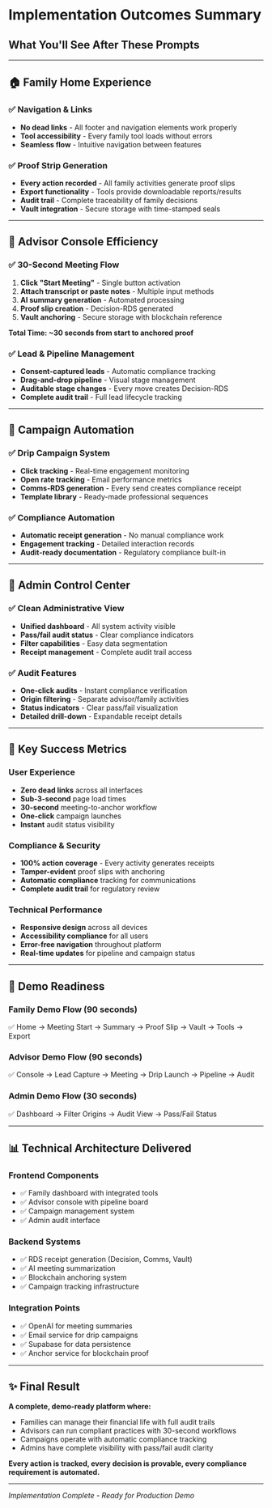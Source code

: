 # Implementation Outcomes Summary

## What You'll See After These Prompts

---

## 🏠 Family Home Experience

### ✅ Navigation & Links
- **No dead links** - All footer and navigation elements work properly
- **Tool accessibility** - Every family tool loads without errors
- **Seamless flow** - Intuitive navigation between features

### ✅ Proof Strip Generation
- **Every action recorded** - All family activities generate proof slips
- **Export functionality** - Tools provide downloadable reports/results  
- **Audit trail** - Complete traceability of family decisions
- **Vault integration** - Secure storage with time-stamped seals

---

## 👔 Advisor Console Efficiency

### ✅ 30-Second Meeting Flow
1. **Click "Start Meeting"** - Single button activation
2. **Attach transcript or paste notes** - Multiple input methods
3. **AI summary generation** - Automated processing
4. **Proof slip creation** - Decision-RDS generated
5. **Vault anchoring** - Secure storage with blockchain reference

**Total Time: ~30 seconds from start to anchored proof**

### ✅ Lead & Pipeline Management
- **Consent-captured leads** - Automatic compliance tracking
- **Drag-and-drop pipeline** - Visual stage management
- **Auditable stage changes** - Every move creates Decision-RDS
- **Complete audit trail** - Full lead lifecycle tracking

---

## 📧 Campaign Automation

### ✅ Drip Campaign System
- **Click tracking** - Real-time engagement monitoring
- **Open rate tracking** - Email performance metrics
- **Comms-RDS generation** - Every send creates compliance receipt
- **Template library** - Ready-made professional sequences

### ✅ Compliance Automation
- **Automatic receipt generation** - No manual compliance work
- **Engagement tracking** - Detailed interaction records
- **Audit-ready documentation** - Regulatory compliance built-in

---

## 🔧 Admin Control Center

### ✅ Clean Administrative View
- **Unified dashboard** - All system activity visible
- **Pass/fail audit status** - Clear compliance indicators
- **Filter capabilities** - Easy data segmentation
- **Receipt management** - Complete audit trail access

### ✅ Audit Features
- **One-click audits** - Instant compliance verification
- **Origin filtering** - Separate advisor/family activities
- **Status indicators** - Clear pass/fail visualization
- **Detailed drill-down** - Expandable receipt details

---

## 🎯 Key Success Metrics

### User Experience
- **Zero dead links** across all interfaces
- **Sub-3-second** page load times
- **30-second** meeting-to-anchor workflow
- **One-click** campaign launches
- **Instant** audit status visibility

### Compliance & Security
- **100% action coverage** - Every activity generates receipts
- **Tamper-evident** proof slips with anchoring
- **Automatic compliance** tracking for communications
- **Complete audit trail** for regulatory review

### Technical Performance
- **Responsive design** across all devices
- **Accessibility compliance** for all users
- **Error-free navigation** throughout platform
- **Real-time updates** for pipeline and campaign status

---

## 🚀 Demo Readiness

### Family Demo Flow (90 seconds)
✅ Home → Meeting Start → Summary → Proof Slip → Vault → Tools → Export

### Advisor Demo Flow (90 seconds)  
✅ Console → Lead Capture → Meeting → Drip Launch → Pipeline → Audit

### Admin Demo Flow (30 seconds)
✅ Dashboard → Filter Origins → Audit View → Pass/Fail Status

---

## 📊 Technical Architecture Delivered

### Frontend Components
- ✅ Family dashboard with integrated tools
- ✅ Advisor console with pipeline board
- ✅ Campaign management system
- ✅ Admin audit interface

### Backend Systems
- ✅ RDS receipt generation (Decision, Comms, Vault)
- ✅ AI meeting summarization
- ✅ Blockchain anchoring system
- ✅ Campaign tracking infrastructure

### Integration Points
- ✅ OpenAI for meeting summaries
- ✅ Email service for drip campaigns
- ✅ Supabase for data persistence
- ✅ Anchor service for blockchain proof

---

## ✨ Final Result

**A complete, demo-ready platform where:**
- Families can manage their financial life with full audit trails
- Advisors can run compliant practices with 30-second workflows
- Campaigns operate with automatic compliance tracking
- Admins have complete visibility with pass/fail audit clarity

**Every action is tracked, every decision is provable, every compliance requirement is automated.**

---

*Implementation Complete - Ready for Production Demo*